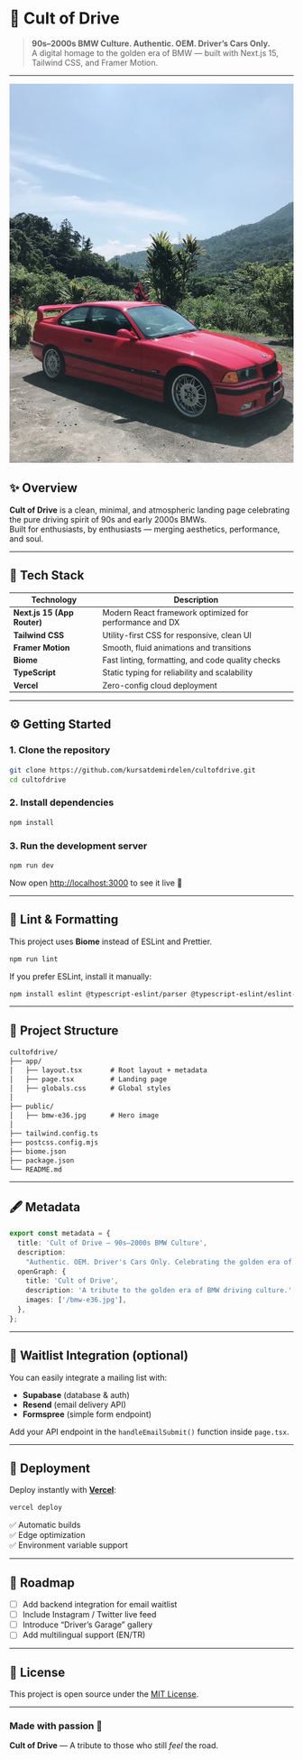 # 🚗 Cult of Drive

> **90s–2000s BMW Culture. Authentic. OEM. Driver’s Cars Only.**  
> A digital homage to the golden era of BMW — built with Next.js 15, Tailwind CSS, and Framer Motion.

---

![Cult of Drive Preview](public/s.jpg)

## ✨ Overview

**Cult of Drive** is a clean, minimal, and atmospheric landing page celebrating the pure driving spirit of 90s and early 2000s BMWs.  
Built for enthusiasts, by enthusiasts — merging aesthetics, performance, and soul.

---

## 🧱 Tech Stack

| Technology | Description |
|-------------|--------------|
| **Next.js 15 (App Router)** | Modern React framework optimized for performance and DX |
| **Tailwind CSS** | Utility-first CSS for responsive, clean UI |
| **Framer Motion** | Smooth, fluid animations and transitions |
| **Biome** | Fast linting, formatting, and code quality checks |
| **TypeScript** | Static typing for reliability and scalability |
| **Vercel** | Zero-config cloud deployment |

---

## ⚙️ Getting Started

### 1. Clone the repository

```bash
git clone https://github.com/kursatdemirdelen/cultofdrive.git
cd cultofdrive
```

### 2. Install dependencies

```bash
npm install
```

### 3. Run the development server

```bash
npm run dev
```

Now open [http://localhost:3000](http://localhost:3000) to see it live 🚀

---

## 🧹 Lint & Formatting

This project uses **Biome** instead of ESLint and Prettier.

```bash
npm run lint
```

If you prefer ESLint, install it manually:

```bash
npm install eslint @typescript-eslint/parser @typescript-eslint/eslint-plugin --save-dev
```

---

## 🧠 Project Structure

```
cultofdrive/
├── app/
│   ├── layout.tsx       # Root layout + metadata
│   ├── page.tsx         # Landing page
│   ├── globals.css      # Global styles
│
├── public/
│   ├── bmw-e36.jpg      # Hero image
│
├── tailwind.config.ts
├── postcss.config.mjs
├── biome.json
├── package.json
└── README.md
```

---

## 🖋️ Metadata

```ts
export const metadata = {
  title: 'Cult of Drive — 90s–2000s BMW Culture',
  description:
    "Authentic. OEM. Driver's Cars Only. Celebrating the golden era of BMW engineering.",
  openGraph: {
    title: 'Cult of Drive',
    description: 'A tribute to the golden era of BMW driving culture.',
    images: ['/bmw-e36.jpg'],
  },
};
```

---

## 💌 Waitlist Integration (optional)

You can easily integrate a mailing list with:
- **Supabase** (database & auth)
- **Resend** (email delivery API)
- **Formspree** (simple form endpoint)

Add your API endpoint in the `handleEmailSubmit()` function inside `page.tsx`.

---

## 🚀 Deployment

Deploy instantly with **[Vercel](https://vercel.com)**:

```bash
vercel deploy
```

✅ Automatic builds  
✅ Edge optimization  
✅ Environment variable support

---

## 🧭 Roadmap

- [ ] Add backend integration for email waitlist  
- [ ] Include Instagram / Twitter live feed  
- [ ] Introduce “Driver’s Garage” gallery  
- [ ] Add multilingual support (EN/TR)  

---

## 🏁 License

This project is open source under the [MIT License](LICENSE).

---

### Made with passion 🖤  
**Cult of Drive** — A tribute to those who still *feel* the road.
